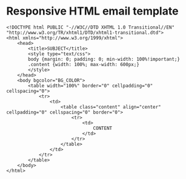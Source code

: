 # Responsive HTML email template

	<!DOCTYPE html PUBLIC "-//W3C//DTD XHTML 1.0 Transitional//EN" "http://www.w3.org/TR/xhtml1/DTD/xhtml1-transitional.dtd">
	<html xmlns="http://www.w3.org/1999/xhtml">
		<head>
			<title>SUBJECT</title>
			<style type="text/css">
			body {margin: 0; padding: 0; min-width: 100%!important;}
			.content {width: 100%; max-width: 600px;}
			</style>
		</head>
		<body bgcolor="BG_COLOR">
			<table width="100%" border="0" cellpadding="0" cellspacing="0">
				<tr>
					<td>
						<table class="content" align="center" cellpadding="0" cellspacing="0" border="0">
							<tr>
								<td>
									CONTENT
								</td>
							</tr>
						</table>
					</td>
				</tr>
			</table>
		</body>
	</html>
